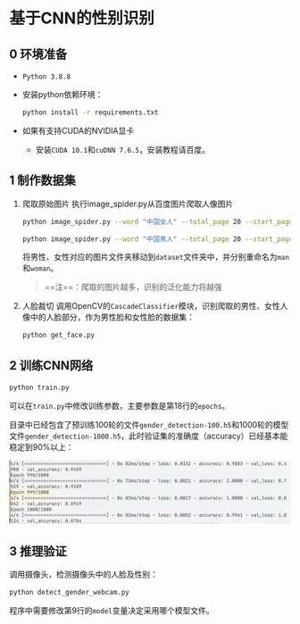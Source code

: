 # 基于CNN的性别识别

## 0 环境准备

- `Python 3.8.8`
- 安装python依赖环境：
  ```sh
  python install -r requirements.txt
  ```

- 如果有支持CUDA的NVIDIA显卡
  - 安装`CUDA 10.1`和`cuDNN 7.6.5`，安装教程请百度。



## 1 制作数据集
1. 爬取原始图片
    执行image_spider.py从百度图片爬取人像图片

    ```sh
    python image_spider.py --word "中国女人" --total_page 20 --start_page 1 --per_page 50
    ```

    ```sh
    python image_spider.py --word "中国男人" --total_page 20 --start_page 1 --per_page 50
    ```

    将男性、女性对应的图片文件夹移动到`dataset`文件夹中，并分别重命名为`man`和`woman`。

    > ==注==：爬取的图片越多，识别的泛化能力将越强
    
2. 人脸裁切
   调用OpenCV的`CascadeClassifier`模块，识别爬取的男性、女性人像中的人脸部分，作为男性脸和女性脸的数据集：
   
   ```sh
   python get_face.py
   ```

## 2 训练CNN网络

```sh
python train.py
```

可以在`train.py`中修改训练参数，主要参数是第18行的`epochs`。

目录中已经包含了预训练100轮的文件`gender_detection-100.h5`和1000轮的模型文件`gender_detection-1000.h5`，此时验证集的准确度（accuracy）已经基本能稳定到90%以上：

![image-20220409170911121](md_assets/image-20220409170911121.png)

## 3 推理验证

调用摄像头，检测摄像头中的人脸及性别：

```sh
python detect_gender_webcam.py
```
程序中需要修改第9行的`model`变量决定采用哪个模型文件。
